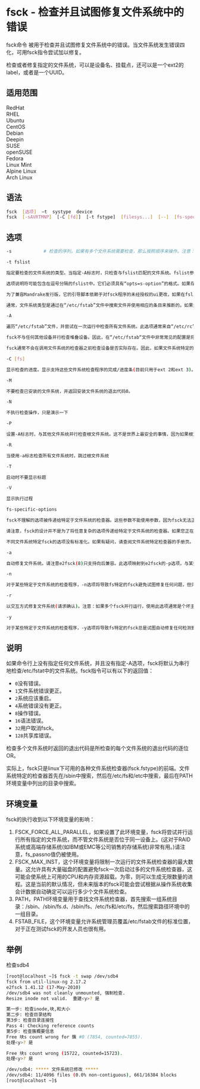 # fsck - 检查并且试图修复文件系统中的错误

fsck命令 被用于检查并且试图修复文件系统中的错误。当文件系统发生错误四化，可用fsck指令尝试加以修复。

检查或者修复指定的文件系统，可以是设备名、挂载点，还可以是一个ext2的label，或者是一个UUID。

## 适用范围

<!-- <div class="svg linux">Linux</div> -->
<div class="svg redhat">RedHat</div>
<div class="svg rhel">RHEL</div>
<div class="svg ubuntu">Ubuntu</div>
<div class="svg centos">CentOS</div>
<div class="svg debian">Debian</div>
<div class="svg deepin">Deepin</div>
<div class="svg suse">SUSE</div>
<div class="svg opensuse">openSUSE</div>
<div class="svg fedora">Fedora</div>
<div class="svg linuxmint">Linux Mint</div>
<!-- <div class="svg mxlinux">MX Linux</div> -->
<div class="svg alpinelinux">Alpine Linux</div>
<div class="svg archlinux">Arch Linux</div>

## 语法

``` bash
fsck  [选项]  –t  systype  device
fsck  [-sAVRTMNP]  [-C [fd]]  [-t fstype]  [filesys...]  [--]  [fs-specific-options]
```

## 选项

``` bash
-s            # 检查的序列。如果有多个文件系统需要检查，那么按照顺序来操作。注意：e2fsck(8)默认以交互模式运行。要使e2fsck(8)在非交互式模式下运行，必须指定-p或-a选项，如果希望自动更正错误，则必须指定-n选项。

-t fslist

指定要检查的文件系统的类型。当指定-A标志时，只检查与fslist匹配的文件系统。fslist参数是以逗号分隔的文件系统和选项说明符列表。这个逗号分隔的列表中的所有文件系统都可能以否定操作符“no”或“！”作为前缀，该操作符要求只检查fslist中未列出的文件系统。如果fslist中的所有文件系统都不以否定操作符作为前缀，那么将只检查fslist中列出的文件系统。

选项说明符可能包含在逗号分隔的fslist中。它们必须具有“opts=s-option”的格式。如果存在选项说明符，那么只有在“/etc/fstat”的挂载选项字段中包含s-option的文件系统才会被检查。如果选项说明符以否定操作符为前缀，那么只有那些没有fs-option的文件系统才会被选中。在它们的挂载选项字段“/etc/ffstab中”将被检查。例如，如果“opts=ro”出现在fslist中，那么只会检查“/etc/fstab”中列出的带有ro选项的文件系统。

为了兼容Mandrake发行版，它的引导脚本依赖于对fsck程序的未经授权的ui更改，如果在fslist中找到了一个文件系统类型的循环，就会将它视为将opts=loop指定为-t选项的参数。

通常，文件系统类型是通过在“/etc/fstab”文件中搜索文件并使用相应的条目来推断的。如果无法推断该类型，并且只有一个文件系统作为-t选项的参数，fsck将使用指定的文件系统类型。如果该类型不可用，则使用默认的文件系统类型(当前Ext 2)。

-A

遍历“/etc/fstab”文件，并尝试在一次运行中检查所有文件系统。此选项通常来自“/etc/rc”系统初始化文件，而不是用于检查单个文件系统的多个命令。除非指定了-P选项(见下文)，否则将首先检查根文件系统。之后，将按照“/etc/fstab”文件中fs_passno(第六个)字段指定的顺序签入文件系统。跳过fs_passno值为0的文件系统，将检查fs_passno值大于零的文件系统。如果有多个文件系统具有相同的通行号，fsck将尝试并行地检查它们，尽管它将避免在同一个物理磁盘上运行多个文件系统检查。

fsck不与任何其他设备并行检查堆叠设备。因此，在“/etc/fstab“文件中非常常见的配置是将根文件系统设置为fs_passno值为1，并将所有其他文件系统设置为fs_passno值为2。如果由于某种原因需要避免多个文件系统检查并行运行，则选择不使用此配置。例如，如果有问题的机器内存不足，因此过多的分页会引起关注。

fsck通常不会在调用文件系统的检查器之前检查设备是否实际存在。因此，如果文件系统特定的检查器返回致命错误，则不存在的设备可能导致系统在引导期间进入文件系统修复模式。“/etc/fstab”挂载选项不会失败，可以让fsck跳过不存在的设备。fsck还跳过具有特殊文件系统类型AUTO的不存在设备。

-C [fs]

显示检查的进度。显示支持这些文件系统检查程序的完成/进度条(目前只用于ext 2和ext 3)。Fsck将管理文件系统检查器，以便它们中一次只显示一个进度条。gui前端可以指定文件描述符fd，在这种情况下，进度条信息将发送到该文件描述符。

-M

不要检查已安装的文件系统，并返回安装文件系统的退出代码0。

-N

不执行检查操作，只是演示一下

-P

设置-A标志时，与其他文件系统并行检查根文件系统。这不是世界上最安全的事情，因为如果根文件系统怀疑e2fsck(8)可执行文件可能被破坏了！这个选项主要是为那些不希望将根文件系统重新划分为小型和紧凑(这是真正正确的解决方案)的系统管理员提供的。

-R

当使用-a标志检查所有文件系统时，跳过根文件系统

-T

启动时不要显示标题

-V

显示执行过程

fs-specific-options

fsck不理解的选项被传递给特定于文件系统的检查器。这些参数不能使用参数，因为fsck无法正确猜测哪些参数可以选择选项，哪些参数不能。后面的选项和参数被视为要传递给文件系统特定检查器的文件系统特定选项。

请注意，fsck的设计并不是为了将任意复杂的选项传递给特定于文件系统的检查器。如果您正在做一些复杂的事情，请直接执行特定于文件系统的检查程序。如果您传递fsck一些非常复杂的选项和参数，并且它没有按照您的预期执行，那么就不要将它报告为bug。你几乎肯定在做一些不该用fsck做的事。

不同文件系统特定fsck的选项没有标准化。如果有疑问，请查阅文件系统特定检查器的手册页。虽然没有保证，但大多数文件系统检查程序都支持下列选项

-a

自动修复文件系统。请注意e2fsck(8)只支持向后兼容。此选项映射到e2fsck的-p选项，与某些文件系统检查器支持的-a选项不同，该选项是安全的。

-n

对于某些特定于文件系统的检查程序，-n选项将导致fs特定的fsck避免试图修复任何问题，但只需将此类问题报告给stdout。然而，并不是所有特定于文件系统的检查程序都是如此。特别是，如果给定该选项，fsck.reiserfs(8)将不会报告任何损坏。fsck.minix(8)根本不支持-n选项。

-r

以交互方式修复文件系统(请求确认)。注意：如果多个fsck并行运行，使用此选项通常是个坏主意。还请注意，这是e2fsck的默认行为；它仅出于向后兼容性的原因支持此选项。

-y

对于某些特定于文件系统的检查程序，-y选项将导致fs特定的fsck总是试图自动修复任何检测到的文件系统损坏。有时专家可能能够更好地手动驱动fsck。请注意，并非所有特定于文件系统的检查程序都实现了此选项。特别是fsck.minix(8)和fsck.lamfs(8)不支持-y选项。
```
## 说明
如果命令行上没有指定任何文件系统，并且没有指定-A选项，fsck将默认为串行地检查/etc/fstat中的文件系统。fsck指令可以有以下的返回值：

- `0`没有错误。
- `1`文件系统错误更正。
- `2`系统应该重启。
- `4`系统错误没有更正。
- `8`操作错误。
- `16`语法错误。
- `32`用户取消fsck。
- `128`共享库错误。

检查多个文件系统时返回的退出代码是所检查的每个文件系统的退出代码的逐位OR。

实际上，fsck只是linux下可用的各种文件系统检查器(fsck.fstype)的前端。文件系统特定的检查器首先在/sbin中搜索，然后在/etc/fs和/etc中搜索，最后在PATH环境变量中列出的目录中搜索。
## 环境变量
fsck的执行收到以下环境变量的影响：

1. FSCK_FORCE_ALL_PARALLEL，如果设置了此环境变量，fsck将尝试并行运行所有指定的文件系统，而不管文件系统是否位于同一设备上。(这对于RAID系统或高端存储系统(如IBM或EMC等公司销售的存储系统)非常有用。)请注意，fs_passno值仍被使用。
2. FSCK_MAX_INST，这个环境变量将限制一次运行的文件系统检查器的最大数量。这允许具有大量磁盘的配置避免fsck一次启动过多的文件系统检查器，这可能会使系统上可用的CPU和内存资源超载。为零，则可以生成无限数量的进程。这是当前的默认情况，但未来版本的fsck可能会尝试根据从操作系统收集会计数据自动确定可以运行多少个文件系统检查。
3. PATH，PATH环境变量用于查找文件系统检查器，首先搜索一组系统目录：/sbin、/sbin/fs.d、/sbin/fs、/etc/fs和/etc/fs，然后搜索路径环境中的一组目录。
4. FSTAB_FILE，这个环境变量允许系统管理员覆盖/etc/fstab文件的标准位置，对于正在测试fsck的开发人员也很有用。
## 举例
检查sdb4
``` bash
[root@localhost ~]$ fsck -t swap /dev/sdb4
fsck from util-linux-ng 2.17.2
e2fsck 1.41.12 (17-May-2010)
/dev/sdb4 was not cleanly unmounted, 强制检查.
Resize inode not valid.  重建<y>? 是 

第一步: 检查inode,块,和大小
第二步: 检查目录结构
第3步: 检查目录连接性
Pass 4: Checking reference counts
第5步: 检查簇概要信息
Free 块s count wrong for 簇 #0 (7854, counted=7855).
处理<y>? 是 

Free 块s count wrong (15722, counted=15723).
处理<y>? 是 

/dev/sdb4: ***** 文件系统已修改 *****
/dev/sdb4: 11/4096 files (0.0% non-contiguous), 661/16384 blocks
[root@localhost ~]$
```
